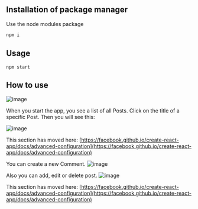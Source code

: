 ## Installation of package manager

Use the node modules package 

```bash
npm i
```

## Usage

```
npm start
```
## How to use 
![image](https://user-images.githubusercontent.com/72801356/173776783-5f80de3a-5833-444b-9add-71f40c5ea65b.png)

When you start the app, you see a list of all Posts. Click on the title of a specific Post. Then you will see this:


![image](https://user-images.githubusercontent.com/72801356/173777076-bd614ccd-6e00-4900-9ea8-d9a156fca4f1.png)


This section has moved here: [https://facebook.github.io/create-react-app/docs/advanced-configuration](https://facebook.github.io/create-react-app/docs/advanced-configuration)

You can create a new Comment.
![image](https://user-images.githubusercontent.com/72801356/173777632-c0774321-be75-40ce-a3e4-7cd73165a828.png)



Also you can add, edit or delete post.
![image](https://user-images.githubusercontent.com/72801356/173777817-07eab2f8-8dc7-481d-a030-3f595a5358c3.png)

This section has moved here: [https://facebook.github.io/create-react-app/docs/advanced-configuration](https://facebook.github.io/create-react-app/docs/advanced-configuration)

